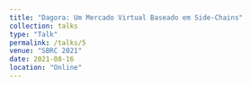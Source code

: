 ```yaml
---
title: "Dagora: Um Mercado Virtual Baseado em Side-Chains"
collection: talks
type: "Talk"
permalink: /talks/5
venue: "SBRC 2021"
date: 2021-08-16
location: "Online"
---
```

